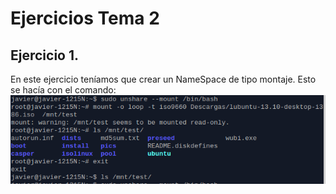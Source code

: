 Ejercicios Tema 2
=================
Ejercicio 1.
------------
En este ejercicio teníamos que crear un NameSpace de tipo montaje. Esto se hacía con el comando:
![Alt text](/ejerciciosTema2/pics/unshare.png "Unshare")
